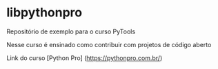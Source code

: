 # libpythonpro
Repositório de exemplo para o curso PyTools

Nesse curso é ensinado como contribuir com projetos de código aberto

Link do curso [Python Pro] (https://pythonpro.com.br/)
